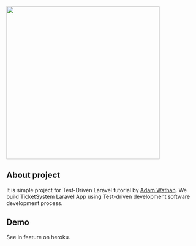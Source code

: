 <img src="https://course.testdrivenlaravel.com/img/tdl-logo.png" height="400px" weight="auto">

## About project

It is simple project for Test-Driven Laravel tutorial by [Adam Wathan](https://twitter.com/adamwathan).
We build TicketSystem Laravel App using Test-driven development software development process.

## Demo
See in feature on heroku.

